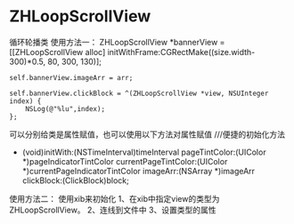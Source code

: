 # ZHLoopScrollView
循环轮播类
使用方法一：
    ZHLoopScrollView *bannerView = [[ZHLoopScrollView alloc] initWithFrame:CGRectMake((size.width-300)*0.5, 80, 300, 130)];
    
    self.bannerView.imageArr = arr;
    
    self.bannerView.clickBlock = ^(ZHLoopScrollView *view, NSUInteger index) {
        NSLog(@"%lu",index);
    };
可以分别给类是属性赋值，也可以使用以下方法对属性赋值
///便捷的初始化方法
- (void)initWith:(NSTimeInterval)timeInterval pageTintColor:(UIColor *)pageIndicatorTintColor currentPageTintColor:(UIColor *)currentPageIndicatorTintColor imageArr:(NSArray *)imageArr clickBlock:(ClickBlock)block;

使用方法二：
使用xib来初始化
1、在xib中指定view的类型为ZHLoopScrollView。
2、连线到文件中
3、设置类型的属性
